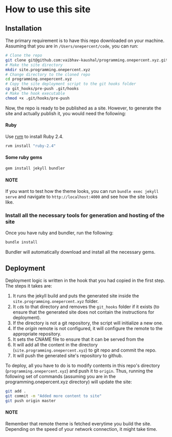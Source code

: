 # How to use this site

## Installation
The primary requirement is to have this repo downloaded on your machine. Assuming that you are in `/Users/onepercent/code`, you can run:

```bash
# Clone the repo
git clone git@github.com:vaibhav-kaushal/programming.onepercent.xyz.git
# Make the site directory
mkdir site.programming.onepercent.xyz
# Change directory to the cloned repo
cd programming.onepercent.xyz
# Copy the site deployment script to the git hooks folder
cp git_hooks/pre-push .git/hooks
# Make the hook executable
chmod +x .git/hooks/pre-push
```

Now, the repo is ready to be published as a site. However, to generate the site and actually publish it, you would need the following: 

#### Ruby
Use [rvm](http://rvm.io) to install Ruby 2.4. 
```bash
rvm install "ruby-2.4"
```

#### Some ruby gems
```bash
gem install jekyll bundler
```

#### NOTE
If you want to test how the theme looks, you can run `bundle exec jekyll serve` and navigate to `http://localhost:4000` and see how the site looks like.

### Install all the necessary tools for generation and hosting of the site
Once you have ruby and bundler, run the following: 

```bash
bundle install
```

Bundler will automatically download and install all the necessary gems.

## Deployment
Deployment logic is written in the hook that you had copied in the first step. The steps it takes are: 

1. It runs the jekyll build and puts the generated site inside the `site.programming.onepercent.xyz` folder. 
2. It `cd`s to that directory and removes the `git_hooks` folder if it exists (to ensure that the generated site does not contain the instructions for deployment).
3. If the directory is not a git repository, the script will initialize a new one.
4. If the *origin* remote is not configured, it will configure the remote to the appropriate repository. 
5. It sets the CNAME file to ensure that it can be served from the 
6. It will add all the content in the directory (`site.programming.onepercent.xyz`) to git repo and commit the repo. 
7. It will push the generated site's repository to github.

To deploy, all you have to do is to modify contents in this repo's directory (`programming.onepercent.xyz`) and push it to `origin`. Thus, running the following set of commands (assuming you are in the programming.onepercent.xyz directory) will update the site:

```bash
git add . 
git commit -m "Added more content to site"
git push origin master
```

#### NOTE
Remember that remote theme is fetched everytime you build the site. Depending on the speed of your network connection, it might take time. 


